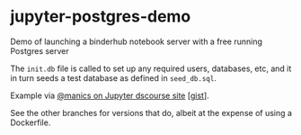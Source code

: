 # jupyter-postgres-demo

Demo of launching a binderhub notebook server with a free running Postgres server

The `init.db` file is called to set up any required users, databases, etc, and it in turn seeds a test database as defined in `seed_db.sql`.


Example via [@manics on Jupyter dscourse site](https://discourse.jupyter.org/t/running-arbitrary-services-alongside-jupyter-notebooks-in-binderhub/299/10?u=psychemedia) [[gist](https://gist.github.com/manics/e1392b4368cff1b92c362f121215ce84)].

See the other branches for versions that do, albeit at the expense of using a Dockerfile.


